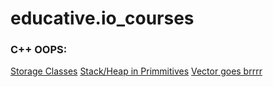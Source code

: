# educative.io_courses

### C++ OOPS:
[Storage Classes](https://codeforwin.org/2017/09/c-storage-classes.html)
[Stack/Heap in Primmitives](https://stackoverflow.com/questions/2099695/is-a-java-array-of-primitives-stored-in-stack-or-heap)
[Vector goes brrrr](https://embeddedartistry.com/blog/2017/06/21/an-introduction-to-stdvector/#:~:text=std%3A%3Avector%20typically%20allocates,elements%20are%20added%20or%20removed.)
